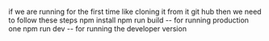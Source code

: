 if we are running for the first time like cloning it from it git hub then we need to follow these steps
npm install
npm run build -- for running production one
npm run dev -- for running the developer version
